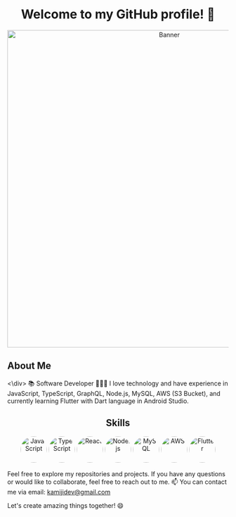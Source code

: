 <h1 align="center">Welcome to my GitHub profile! 👋</h1>
<p align="center">
  <img src="https://cdn.discordapp.com/attachments/917183221375049728/945738819527909386/background.png" alt="Banner" width="722">
</p>
<div>
  <h2>About Me</h2>
<\div>
📚 Software Developer
👩🏻‍💻 I love technology and have experience in JavaScript, TypeScript, GraphQL, Node.js, MySQL, AWS (S3 Bucket), and currently learning Flutter with Dart language in Android Studio.
<div align="center">
  <h2>Skills</h2>
</div>
<p align="center">
  <img src="https://cdn.iconscout.com/icon/free/png-256/javascript-2752148-2284965.png" alt="JavaScript" width="60px" style="border-radius: 50%;">
  <img src="https://cdn.iconscout.com/icon/free/png-256/typescript-1174965.png" alt="TypeScript" width="60px" style="border-radius: 50%;">
  <img src="https://cdn.iconscout.com/icon/free/png-256/react-1-282599.png" alt="React" width="60px" style="border-radius: 50%;">
  <img src="https://cdn.iconscout.com/icon/free/png-256/nodejs-6-569582.png" alt="Node.js" width="60px" style="border-radius: 50%;">
  <img src="https://cdn.iconscout.com/icon/free/png-256/mysql-19-1174939.png" alt="MySQL" width="60px" style="border-radius: 50%;">
  <img src="https://cdn.iconscout.com/icon/free/png-256/amazon-web-services-2-1174997.png" alt="AWS" width="60px" style="border-radius: 50%;">
  <img src="https://cdn.iconscout.com/icon/free/png-256/flutter-2038877-1720090.png" alt="Flutter" width="60px" style="border-radius: 50%;">
</p>

Feel free to explore my repositories and projects. If you have any questions or would like to collaborate, feel free to reach out to me.
📫 You can contact me via email: kamijidev@gmail.com

Let's create amazing things together! 😄
